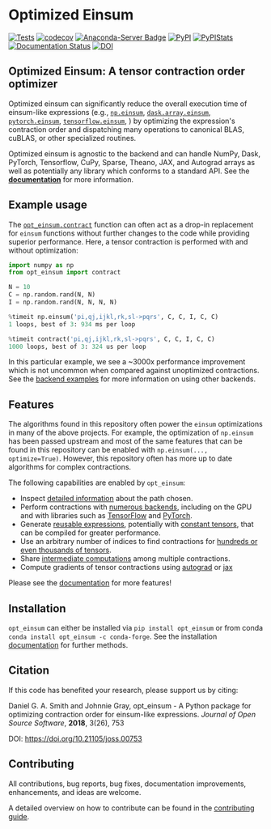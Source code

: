 # Optimized Einsum

[![Tests](https://github.com/dgasmith/opt_einsum/actions/workflows/Tests.yml/badge.svg)](https://github.com/dgasmith/opt_einsum/actions/workflows/Tests.yml)
[![codecov](https://codecov.io/gh/dgasmith/opt_einsum/branch/master/graph/badge.svg)](https://codecov.io/gh/dgasmith/opt_einsum)
[![Anaconda-Server Badge](https://anaconda.org/conda-forge/opt_einsum/badges/version.svg)](https://anaconda.org/conda-forge/opt_einsum)
[![PyPI](https://img.shields.io/pypi/v/opt_einsum.svg)](https://pypi.org/project/opt-einsum/#description)
[![PyPIStats](https://img.shields.io/pypi/dm/opt_einsum)](https://pypistats.org/packages/opt-einsum)
[![Documentation Status](https://github.com/dgasmith/opt_einsum/actions/workflows/Docs.yaml/badge.svg)](https://dgasmith.github.io/opt_einsum/)
[![DOI](https://joss.theoj.org/papers/10.21105/joss.00753/status.svg)](https://doi.org/10.21105/joss.00753)

## Optimized Einsum: A tensor contraction order optimizer

Optimized einsum can significantly reduce the overall execution time of einsum-like expressions (e.g.,
[`np.einsum`](https://docs.scipy.org/doc/numpy/reference/generated/numpy.einsum.html),
[`dask.array.einsum`](https://docs.dask.org/en/latest/array-api.html#dask.array.einsum),
[`pytorch.einsum`](https://pytorch.org/docs/stable/torch.html#torch.einsum),
[`tensorflow.einsum`](https://www.tensorflow.org/api_docs/python/tf/einsum),
)
by optimizing the expression's contraction order and dispatching many
operations to canonical BLAS, cuBLAS, or other specialized routines.

Optimized
einsum is agnostic to the backend and can handle NumPy, Dask, PyTorch,
Tensorflow, CuPy, Sparse, Theano, JAX, and Autograd arrays as well as potentially
any library which conforms to a standard API. See the
[**documentation**](https://dgasmith.github.io/opt_einsum/) for more
information.

## Example usage

The [`opt_einsum.contract`](https://dgasmith.github.io/opt_einsum/api_reference.html#opt_einsumcontract)
function can often act as a drop-in replacement for `einsum`
functions without further changes to the code while providing superior performance.
Here, a tensor contraction is performed with and without optimization:

```python
import numpy as np
from opt_einsum import contract

N = 10
C = np.random.rand(N, N)
I = np.random.rand(N, N, N, N)

%timeit np.einsum('pi,qj,ijkl,rk,sl->pqrs', C, C, I, C, C)
1 loops, best of 3: 934 ms per loop

%timeit contract('pi,qj,ijkl,rk,sl->pqrs', C, C, I, C, C)
1000 loops, best of 3: 324 us per loop
```

In this particular example, we see a ~3000x performance improvement which is
not uncommon when compared against unoptimized contractions. See the [backend
examples](https://dgasmith.github.io/opt_einsum/getting_started/backends.html)
for more information on using other backends.

## Features

The algorithms found in this repository often power the `einsum` optimizations
in many of the above projects. For example, the optimization of `np.einsum`
has been passed upstream and most of the same features that can be found in
this repository can be enabled with `np.einsum(..., optimize=True)`. However,
this repository often has more up to date algorithms for complex contractions.

The following capabilities are enabled by `opt_einsum`:

* Inspect [detailed information](https://dgasmith.github.io/opt_einsum/paths/introduction.html) about the path chosen.
* Perform contractions with [numerous backends](https://dgasmith.github.io/opt_einsum/getting_started/backends.html), including on the GPU and with libraries such as [TensorFlow](https://www.tensorflow.org) and [PyTorch](https://pytorch.org).
* Generate [reusable expressions](https://dgasmith.github.io/opt_einsum/getting_started/reusing_paths.html), potentially with [constant tensors](https://dgasmith.github.io/opt_einsum/getting_started/reusing_paths.html#specifying-constants), that can be compiled for greater performance.
* Use an arbitrary number of indices to find contractions for [hundreds or even thousands of tensors](https://dgasmith.github.io/opt_einsum/examples/large_expr_with_greedy.html).
* Share [intermediate computations](https://dgasmith.github.io/opt_einsum/getting_started/sharing_intermediates.html) among multiple contractions.
* Compute gradients of tensor contractions using [autograd](https://github.com/HIPS/autograd) or [jax](https://github.com/google/jax)

Please see the [documentation](https://dgasmith.github.io/opt_einsum/index.html) for more features!

## Installation

`opt_einsum` can either be installed via `pip install opt_einsum` or from conda `conda install opt_einsum -c conda-forge`.
See the installation [documentation](https://dgasmith.github.io/opt_einsum/getting_started/install.html) for further methods.

## Citation

If this code has benefited your research, please support us by citing:

Daniel G. A. Smith and Johnnie Gray, opt_einsum - A Python package for optimizing contraction order for einsum-like expressions. *Journal of Open Source Software*, **2018**, 3(26), 753

DOI: <https://doi.org/10.21105/joss.00753>

## Contributing

All contributions, bug reports, bug fixes, documentation improvements, enhancements, and ideas are welcome.

A detailed overview on how to contribute can be found in the [contributing guide](https://github.com/dgasmith/opt_einsum/blob/master/.github/CONTRIBUTING.md).
